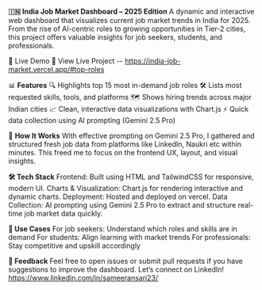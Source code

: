 **🇮🇳 India Job Market Dashboard – 2025 Edition**
A dynamic and interactive web dashboard that visualizes current job market trends in India for 2025. From the rise of AI-centric roles to growing opportunities in Tier-2 cities, this project offers valuable insights for job seekers, students, and professionals.

🚀 Live Demo
🔗 View Live Project -- https://india-job-market.vercel.app/#top-roles

📊 **Features**
🔍 Highlights top 15 most in-demand job roles
🛠️ Lists most requested skills, tools, and platforms
🗺️ Shows hiring trends across major Indian cities
📈 Clean, interactive data visualizations with Chart.js
⚡ Quick data collection using AI prompting (Gemini 2.5 Pro)

🧠 **How It Works**
With effective prompting on Gemini 2.5 Pro, I gathered and structured fresh job data from platforms like LinkedIn, Naukri etc within minutes. This freed me to focus on the frontend UX, layout, and visual insights.

**🛠 Tech Stack**
Frontend: Built using HTML and TailwindCSS for responsive, modern UI.
Charts & Visualization: Chart.js for rendering interactive and dynamic charts.
Deployment: Hosted and deployed on vercel.
Data Collection: AI prompting using Gemini 2.5 Pro to extract and structure real-time job market data quickly.

**🧩 Use Cases**
For job seekers: Understand which roles and skills are in demand
For students: Align learning with market trends
For professionals: Stay competitive and upskill accordingly

**🙌 Feedback**
Feel free to open issues or submit pull requests if you have suggestions to improve the dashboard.
Let’s connect on LinkedIn! https://www.linkedin.com/in/sameeransari23/
